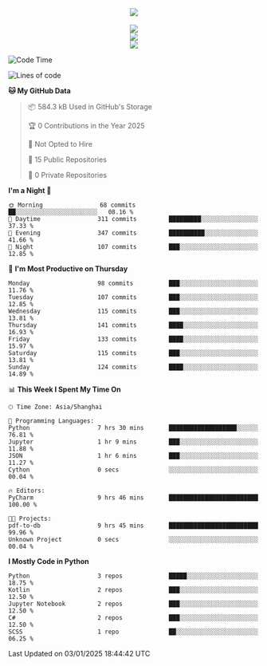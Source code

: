 <div align="center">
  <img src="https://readme-typing-svg.demolab.com?font=Zhi+Mang+Xing&size=40&pause=1000&color=000000&center=true&vCenter=true&lines=Baymax%E5%B0%8F%E6%8C%AF;Hello%20World"/><br/>
  <br/>
  <img src="https://skillicons.dev/icons?i=java,kotlin,python,c,cpp,html,css,javascript" /><br/>
  <img src="https://skillicons.dev/icons?i=spring,vue,pytorch,maven,gradle,mysql,sqlite,linux" /><br/>
  <img src="https://skillicons.dev/icons?i=idea,pycharm,webstorm,androidstudio,vscode,git,vim,md" /><br/>
</div>

<!--START_SECTION:waka-->
![Code Time](http://img.shields.io/badge/Code%20Time-456%20hrs%2032%20mins-blue)

![Lines of code](https://img.shields.io/badge/From%20Hello%20World%20I%27ve%20Written-5.3%20million%20lines%20of%20code-blue)

**🐱 My GitHub Data** 

> 📦 584.3 kB Used in GitHub's Storage 
 > 
> 🏆 0 Contributions in the Year 2025
 > 
> 🚫 Not Opted to Hire
 > 
> 📜 15 Public Repositories 
 > 
> 🔑 0 Private Repositories 
 > 
**I'm a Night 🦉** 

```text
🌞 Morning                68 commits          ██░░░░░░░░░░░░░░░░░░░░░░░   08.16 % 
🌆 Daytime                311 commits         █████████░░░░░░░░░░░░░░░░   37.33 % 
🌃 Evening                347 commits         ██████████░░░░░░░░░░░░░░░   41.66 % 
🌙 Night                  107 commits         ███░░░░░░░░░░░░░░░░░░░░░░   12.85 % 
```
📅 **I'm Most Productive on Thursday** 

```text
Monday                   98 commits          ███░░░░░░░░░░░░░░░░░░░░░░   11.76 % 
Tuesday                  107 commits         ███░░░░░░░░░░░░░░░░░░░░░░   12.85 % 
Wednesday                115 commits         ███░░░░░░░░░░░░░░░░░░░░░░   13.81 % 
Thursday                 141 commits         ████░░░░░░░░░░░░░░░░░░░░░   16.93 % 
Friday                   133 commits         ████░░░░░░░░░░░░░░░░░░░░░   15.97 % 
Saturday                 115 commits         ███░░░░░░░░░░░░░░░░░░░░░░   13.81 % 
Sunday                   124 commits         ████░░░░░░░░░░░░░░░░░░░░░   14.89 % 
```


📊 **This Week I Spent My Time On** 

```text
🕑︎ Time Zone: Asia/Shanghai

💬 Programming Languages: 
Python                   7 hrs 30 mins       ███████████████████░░░░░░   76.81 % 
Jupyter                  1 hr 9 mins         ███░░░░░░░░░░░░░░░░░░░░░░   11.88 % 
JSON                     1 hr 6 mins         ███░░░░░░░░░░░░░░░░░░░░░░   11.27 % 
Cython                   0 secs              ░░░░░░░░░░░░░░░░░░░░░░░░░   00.04 % 

🔥 Editors: 
PyCharm                  9 hrs 46 mins       █████████████████████████   100.00 % 

🐱‍💻 Projects: 
pdf-to-db                9 hrs 45 mins       █████████████████████████   99.96 % 
Unknown Project          0 secs              ░░░░░░░░░░░░░░░░░░░░░░░░░   00.04 % 
```

**I Mostly Code in Python** 

```text
Python                   3 repos             █████░░░░░░░░░░░░░░░░░░░░   18.75 % 
Kotlin                   2 repos             ███░░░░░░░░░░░░░░░░░░░░░░   12.50 % 
Jupyter Notebook         2 repos             ███░░░░░░░░░░░░░░░░░░░░░░   12.50 % 
C#                       2 repos             ███░░░░░░░░░░░░░░░░░░░░░░   12.50 % 
SCSS                     1 repo              ██░░░░░░░░░░░░░░░░░░░░░░░   06.25 % 
```




 Last Updated on 03/01/2025 18:44:42 UTC
<!--END_SECTION:waka-->






